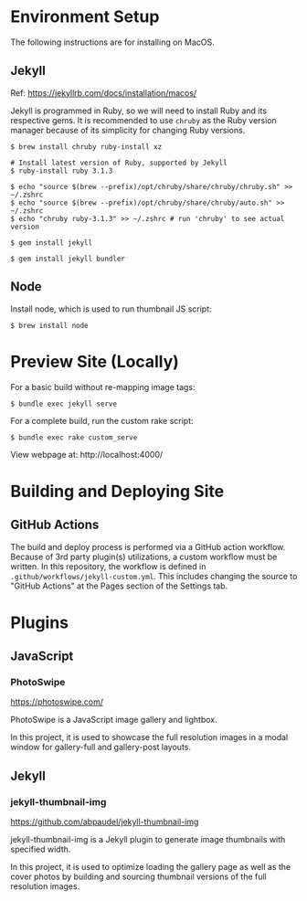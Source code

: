 # Environment Setup
The following instructions are for installing on MacOS.

## Jekyll
Ref: https://jekyllrb.com/docs/installation/macos/

Jekyll is programmed in Ruby, so we will need to install Ruby and its respective gems. It is recommended to use `chruby` as the Ruby version manager because of its simplicity for changing Ruby versions.
```
$ brew install chruby ruby-install xz

# Install latest version of Ruby, supported by Jekyll
$ ruby-install ruby 3.1.3

$ echo "source $(brew --prefix)/opt/chruby/share/chruby/chruby.sh" >> ~/.zshrc
$ echo "source $(brew --prefix)/opt/chruby/share/chruby/auto.sh" >> ~/.zshrc
$ echo "chruby ruby-3.1.3" >> ~/.zshrc # run 'chruby' to see actual version

$ gem install jekyll

$ gem install jekyll bundler
```

## Node
Install node, which is used to run thumbnail JS script:
```
$ brew install node
```

# Preview Site (Locally)
For a basic build without re-mapping image tags:
```
$ bundle exec jekyll serve
```

For a complete build, run the custom rake script:
```
$ bundle exec rake custom_serve
```

View webpage at: http://localhost:4000/

# Building and Deploying Site
## GitHub Actions
The build and deploy process is performed via a GitHub action workflow. Because of 3rd party plugin(s) utilizations, a custom workflow must be written. In this repository, the workflow is defined in `.github/workflows/jekyll-custom.yml`. This includes changing the source to "GitHub Actions" at the Pages section of the Settings tab.

# Plugins
## JavaScript
### PhotoSwipe
https://photoswipe.com/

PhotoSwipe is a JavaScript image gallery and lightbox.

In this project, it is used to showcase the full resolution images in a modal window for gallery-full and gallery-post layouts.

## Jekyll
### jekyll-thumbnail-img
https://github.com/abpaudel/jekyll-thumbnail-img

jekyll-thumbnail-img is a Jekyll plugin to generate image thumbnails with specified width.

In this project, it is used to optimize loading the gallery page as well as the cover photos by building and sourcing thumbnail versions of the full resolution images.
